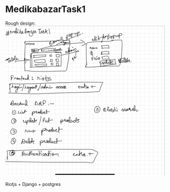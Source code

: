 # MedikabazarTask1

Rough design:
![Screenshot](Medikabazar_appTask1.png)

Riotjs + Django + postgres

